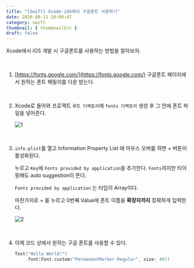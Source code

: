 ```yaml
---
title: "[Swift] Xcode-iOS에서 구글폰트 사용하기"
date: 2020-09-11 20:09:47
category: swift
thumbnail: { thumbnailSrc }
draft: false
---
```


Xcode에서 iOS 개발 시 구글폰트를 사용하는 방법을 알아보자.

<br>

1. [https://fonts.google.com/](https://fonts.google.com/) 구글폰트 페이지에서 원하는 폰트 패밀리를 다운 받는다.

<br>

2. Xcode로 돌아와 프로젝트 `루트 디렉토리`에 `fonts 디렉토리` 생성 후 그 안에 폰트 파일을 넣어준다.

    ![1](https://user-images.githubusercontent.com/45819975/92923134-e5140e00-f471-11ea-92cd-479274d5c2ce.png)

<br>

3. `info.plist`를 열고 Information Property List 에 마우스 오버를 하면 + 버튼이 활성화된다.

    누르고 `Key`에 `Fonts provided by application`을 추가한다. `Fonts`까지만 타이핑해도 auto suggestion이 뜬다.

    `Fonts provided by application` 는 타입이 Array이다.

    마찬가지로 + 를 누르고 0번째 Value에 폰트 이름을 **확장자까지** 정확하게 입력한다.

    ![2](https://user-images.githubusercontent.com/45819975/92923128-e34a4a80-f471-11ea-8446-3f0268305630.png)

<br>

4. 이제 코드 상에서 원하는 구글 폰트를 사용할 수 있다.

    ```swift
    Text("Hello World!")
    	.font(Font.custom("PermanentMarker-Regular", size: 40))
    ```


<br>

<br>
